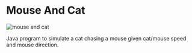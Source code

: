 # Mouse And Cat
![mouse and cat](https://user-images.githubusercontent.com/73214439/120054046-846a3880-bfe2-11eb-92f2-503684ca91c9.gif)

Java program to simulate a cat chasing a mouse given cat/mouse speed and mouse direction.
